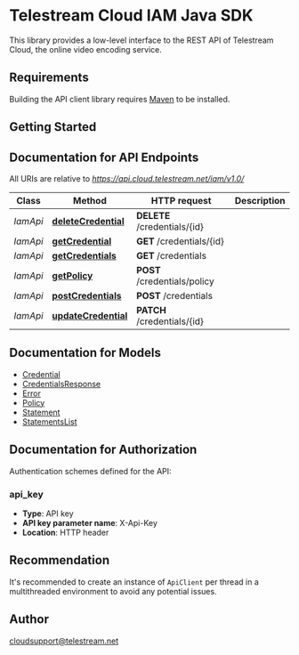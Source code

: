 # Telestream Cloud IAM Java SDK

This library provides a low-level interface to the REST API of Telestream Cloud, the online video encoding service.

## Requirements

Building the API client library requires [Maven](https://maven.apache.org/) to be installed.

## Getting Started

## Documentation for API Endpoints

All URIs are relative to *https://api.cloud.telestream.net/iam/v1.0/*

Class | Method | HTTP request | Description
------------ | ------------- | ------------- | -------------
*IamApi* | [**deleteCredential**](docs/IamApi.md#deleteCredential) | **DELETE** /credentials/{id} | 
*IamApi* | [**getCredential**](docs/IamApi.md#getCredential) | **GET** /credentials/{id} | 
*IamApi* | [**getCredentials**](docs/IamApi.md#getCredentials) | **GET** /credentials | 
*IamApi* | [**getPolicy**](docs/IamApi.md#getPolicy) | **POST** /credentials/policy | 
*IamApi* | [**postCredentials**](docs/IamApi.md#postCredentials) | **POST** /credentials | 
*IamApi* | [**updateCredential**](docs/IamApi.md#updateCredential) | **PATCH** /credentials/{id} | 


## Documentation for Models

 - [Credential](docs/Credential.md)
 - [CredentialsResponse](docs/CredentialsResponse.md)
 - [Error](docs/Error.md)
 - [Policy](docs/Policy.md)
 - [Statement](docs/Statement.md)
 - [StatementsList](docs/StatementsList.md)


## Documentation for Authorization

Authentication schemes defined for the API:
### api_key

- **Type**: API key
- **API key parameter name**: X-Api-Key
- **Location**: HTTP header


## Recommendation

It's recommended to create an instance of `ApiClient` per thread in a multithreaded environment to avoid any potential issues.

## Author

cloudsupport@telestream.net

